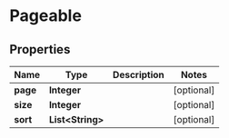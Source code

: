 

# Pageable


## Properties

Name | Type | Description | Notes
------------ | ------------- | ------------- | -------------
**page** | **Integer** |  |  [optional]
**size** | **Integer** |  |  [optional]
**sort** | **List&lt;String&gt;** |  |  [optional]



